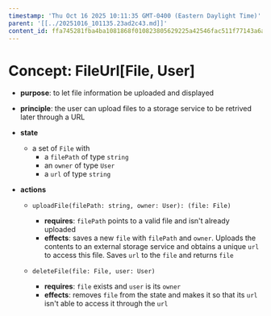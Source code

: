 ```yaml
---
timestamp: 'Thu Oct 16 2025 10:11:35 GMT-0400 (Eastern Daylight Time)'
parent: '[[../20251016_101135.23ad2c43.md]]'
content_id: ffa745281fba4ba1081868f010823805629225a42546fac511f77143a6a70040
---
```


# Concept: FileUrl\[File, User]

* **purpose**: to let file information be uploaded and displayed

* **principle**: the user can upload files to a storage service to be retrived later through a URL

* **state**
  * a set of `File` with
    * a `filePath` of type `string`
    * an `owner` of type `User`
    * a `url` of type `string`

* **actions**
  * `uploadFile(filePath: string, owner: User): (file: File)`
    * **requires**: `filePath` points to a valid file and isn't already uploaded
    * **effects**: saves a new `file` with `filePath` and `owner`. Uploads the contents to an external storage service and obtains a unique `url` to access this file. Saves `url` to the `file` and returns `file`

  * `deleteFile(file: File, user: User)`
    * **requires**: `file` exists and `user` is its `owner`
    * **effects**: removes `file` from the state and makes it so that its `url` isn't able to access it through the `url`
